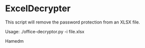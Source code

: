# ExcelDecrypter


This script will remove the password protection from an XLSX file.

Usage: ./office-decryptor.py -i file.xlsx

Hamedm

